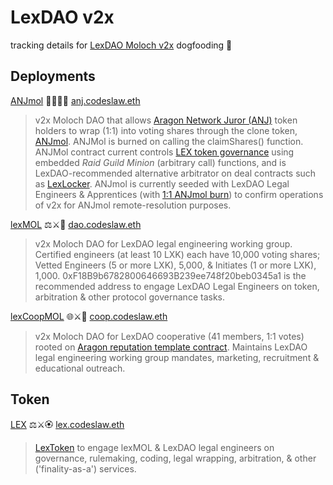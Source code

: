 # LexDAO v2x
tracking details for [LexDAO Moloch v2x](https://github.com/lexDAO/moloch) dogfooding 🦴

## Deployments

[ANJmol](https://etherscan.io/address/0x4B807Cf48E49D86BbBbbFc07D9C48719A7103f3e#code) 🧑‍⚖️🦅👹 [anj.codeslaw.eth](https://app.ens.domains/name/anj.codeslaw.eth)
> v2x Moloch DAO that allows [Aragon Network Juror (ANJ)](https://etherscan.io/address/0xcD62b1C403fa761BAadFC74C525ce2B51780b184#code) token holders to wrap (1:1) into voting shares through the clone token, [ANJmol](https://etherscan.io/address/0x1e1c9929bc7865ad39ebfcb0cc8c92cfabddbc48#code). ANJMol is burned on calling the claimShares() function. ANJMol contract current controls [LEX token governance](https://etherscan.io/address/0xA5C5C8Af327248c4c2dce810a3d3Cffb8C4F66ab#code) using embedded *Raid Guild Minion* (arbitrary call) functions, and is LexDAO-recommended alternative arbitrator on deal contracts such as [LexLocker](https://etherscan.io/address/0xce2d0abdb0b50ebda38c31cecd539b83e184fbcc#code). ANJmol is currently seeded with LexDAO Legal Engineers & Apprentices (with [1:1 ANJmol burn](https://etherscan.io/tx/0xbe2c0b3e275d9cd09a33d84b7394d9cdb44e7be85865b83b72b249ae4c1f3f81)) to confirm operations of v2x for ANJmol remote-resolution purposes. 

[lexMOL](https://etherscan.io/address/0xF18B9b6782800646693B239ee748f20beb0345a1#code) ⚖️⚔️👹 [dao.codeslaw.eth](https://app.ens.domains/name/dao.codeslaw.eth)
> v2x Moloch DAO for LexDAO legal engineering working group. Certified engineers (at least 10 LXK) each have 10,000 voting shares; Vetted Engineers (5 or more LXK), 5,000, & Initiates (1 or more LXK), 1,000. 0xF18B9b6782800646693B239ee748f20beb0345a1 is the recommended address to engage LexDAO Legal Engineers on token, arbitration & other protocol governance tasks. 

[lexCoopMOL](https://etherscan.io/address/0x7D3B2CB5360Bce290b4364EC7643a5C8d3D89CDD#code) 🌐⚔️👹 [coop.codeslaw.eth](https://app.ens.domains/name/coop.codeslaw.eth)
> v2x Moloch DAO for LexDAO cooperative (41 members, 1:1 votes) rooted on [Aragon reputation template contract](http://aragon.in/lexdao). Maintains LexDAO legal engineering working group mandates, marketing, recruitment & educational outreach.

## Token

[LEX](https://etherscan.io/address/0xA5C5C8Af327248c4c2dce810a3d3Cffb8C4F66ab#code) ⚖️⚔️🏵️ [lex.codeslaw.eth](https://app.ens.domains/name/lex.codeslaw.eth)
> [LexToken](https://github.com/lexDAO/LexCorpus/tree/master/contracts/token/lextoken) to engage lexMOL & LexDAO legal engineers on governance, rulemaking, coding, legal wrapping, arbitration, & other ('finality-as-a') services. 
